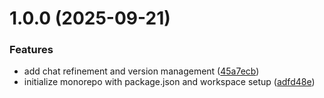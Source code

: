 # 1.0.0 (2025-09-21)


### Features

* add chat refinement and version management ([45a7ecb](https://github.com/NelakaWith/faq-chatbot/commit/45a7ecbeffbe4bf4029f3904a1ef8bc1f90fdb48))
* initialize monorepo with package.json and workspace setup ([adfd48e](https://github.com/NelakaWith/faq-chatbot/commit/adfd48e1ee0ab1ec267288ae9ee31f8ce334463a))

